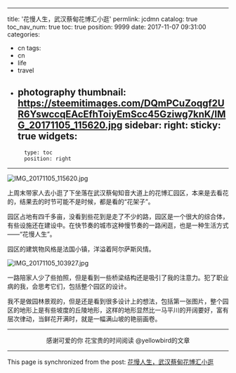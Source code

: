 
---
title: '花慢人生，武汉蔡甸花博汇小逛'
permlink: jcdmn
catalog: true
toc_nav_num: true
toc: true
position: 9999
date: 2017-11-07 09:31:00
categories:
- cn
tags:
- cn
- life
- travel
- photography
thumbnail: https://steemitimages.com/DQmPCuZoqgf2UR6YswccqEAcEfhToiyEmScc45Gziwg7knK/IMG_20171105_115620.jpg
sidebar:
    right:
        sticky: true
widgets:
    -
        type: toc
        position: right
---


![IMG_20171105_115620.jpg](https://steemitimages.com/DQmPCuZoqgf2UR6YswccqEAcEfhToiyEmScc45Gziwg7knK/IMG_20171105_115620.jpg)

上周末带家人去小逛了下坐落在武汉蔡甸知音大道上的花博汇园区，本来是去看花的，结果去的时节可能不是时候，都是看的“花架子”。

园区占地有四千多亩，没看到些花到是走了不少的路，园区是一个很大的综合体，有些设施还在建设中。在快节奏的城市这种慢节奏的一路闲逛，也是一种生活方式——“花慢人生”。

园区的建筑物风格是法国小镇，洋溢着阿尔萨斯风情。

![IMG_20171105_103927.jpg](https://steemitimages.com/DQmb5uuqsmdZmXHJ1LHVR9njXsZ5aVfbMdy6b3zeK1Z26TV/IMG_20171105_103927.jpg)

一路陪家人少了些拍照，但是看到一些桥梁结构还是吸引了我的注意力。犯了职业病的我，会思考它们，包括整个园区的设计。

我不是做园林景观的，但是还是看到很多设计上的想法，包括第一张图片，整个园区的地形上是有些坡度的丘陵地形，这样的地形显然比一马平川的开阔要好，富有层次律动，当鲜花开满时，就是一幅满山坡的艳丽画卷。

---
<center>感谢可爱的你
花宝贵的时间阅读 @yellowbird的文章</center>

- - -

This page is synchronized from the post: [花慢人生，武汉蔡甸花博汇小逛](https://steemit.com/@yellowbird/jcdmn)
